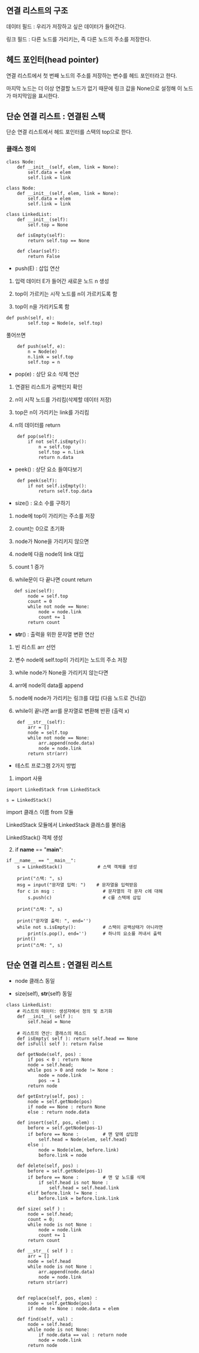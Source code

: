 ## 연결 리스트의 구조
데이터 필드 : 우리가 저장하고 싶은 데이터가 들어간다. 

링크 필드 : 다른 노드를 가리키는, 즉 다른 노드의 주소를 저장한다. 

## 헤드 포인터(head pointer)

연결 리스트에서 첫 번째 노드의 주소를 저장하는 변수를 헤드 포인터라고 한다. 

마지막 노드는 더 이상 연결할 노드가 없기 때문에 링크 값을 None으로 설정해 이 노드가 마지막임을 표시한다. 


## 단순 연결 리스트 : 연결된 스택

단순 연결 리스트에서 헤드 포인터를 스택의 top으로 한다. 

### 클래스 정의

```
class Node:
    def __init__(self, elem, link = None):
        self.data = elem
        self.link = link
```

```
class Node:
    def __init__(self, elem, link = None):
        self.data = elem
        self.link = link

class LinkedList:
    def __init__(self):
        self.top = None 

    def isEmpty(self):
        return self.top == None
    
    def clear(self):
        return False 
```

- push(E) : 삽입 연산

1. 입력 데이터 E가 들어간 새로운 노드 n 생성

2. top이 가르키는 시작 노드를 n이 가르키도록 함

3. top이 n을 가리키도록 함

```
def push(self, e):
        self.top = Node(e, self.top)
```

풀어쓰면

```
    def push(self, e):
        n = Node(e)
        n.link = self.top
        self.top = n
```

 - pop(e) : 상단 요소 삭제 연산

1. 연결된 리스트가 공백인지 확인

2. n이 시작 노드를 가리킴(삭제할 데이터 저장)

3. top은 n이 가리키는 link를 가리킴

4. n의 데이터를 return

```
    def pop(self):
        if not self.isEmpty():
            n = self.top
            self.top = n.link
            return n.data
```

- peek() : 상단 요소 들여다보기

```
    def peek(self):
        if not self.isEmpty():
            return self.top.data
```

- size() : 요소 수를 구하기

1. node에 top이 가리키는 주소를 저장

2. count는 0으로 초기화

3. node가 None을 가리키지 않으면

4. node에 다음 node의 link 대입

5. count 1 증가

6. while문이 다 끝나면 count return

```
   def size(self):
        node = self.top
        count = 0
        while not node == None:
            node = node.link
            count += 1
        return count
```

- __str__() : 출력을 위한 문자열 변환 연산

1. 빈 리스트 arr 선언

2. 변수 node에 self.top이 가리키는 노드의 주소 저장

3. while node가 None을 가리키지 않는다면

4. arr에 node의 data를 append

5. node에 node가 가리키는 링크를 대입 (다음 노드로 건너감)

6. while이 끝나면 arr를 문자열로 변환해 반환 (출력 x)
   
```
    def __str__(self):
        arr = []
        node = self.top
        while not node == None:
            arr.append(node.data)
            node = node.link
        return str(arr)
```


- 테스트 프로그램 2가지 방법

1. import 사용

```
import LinkedStack from LinkedStack

s = LinkedStack()
```

import 클래스 이름 from 모듈 

LinkedStack 모듈에서 LinkedStack 클래스를 불러옴

LinkedStack() 객체 생성

2. if __name__ == "__main__":

```
if __name__ == "__main__":
    s = LinkedStack()             # 스택 객체를 생성

    print("스택: ", s)
    msg = input("문자열 입력: ")    # 문자열을 입력받음
    for c in msg :                  # 문자열의 각 문자 c에 대해
        s.push(c)                   # c를 스택에 삽입

    print("스택: ", s)

    print("문자열 출력: ", end='')
    while not s.isEmpty():          # 스택이 공백상태가 아니라면
        print(s.pop(), end='')      # 하나의 요소를 꺼내서 출력
    print()
    print("스택: ", s)
```

## 단순 연결 리스트 : 연결된 리스트

- node 클래스 동일

- size(self), __str__(self) 동일

```
class LinkedList:
    # 리스트의 데이터: 생성자에서 정의 및 초기화
    def __init__( self ):
        self.head = None

    # 리스트의 연산: 클래스의 메소드
    def isEmpty( self ): return self.head == None
    def isFull( self ): return False

    def getNode(self, pos) :
        if pos < 0 : return None
        node = self.head;
        while pos > 0 and node != None :
            node = node.link
            pos -= 1
        return node

    def getEntry(self, pos) :
        node = self.getNode(pos)
        if node == None : return None
        else : return node.data

    def insert(self, pos, elem) :
        before = self.getNode(pos-1)
        if before == None :         # 맨 앞에 삽입함
            self.head = Node(elem, self.head)
        else :
            node = Node(elem, before.link)
            before.link = node

    def delete(self, pos) :
        before = self.getNode(pos-1)
        if before == None :         # 맨 앞 노드를 삭제
            if self.head is not None :
                self.head = self.head.link
        elif before.link != None :
            before.link = before.link.link

    def size( self ) :
        node = self.head;
        count = 0;
        while node is not None :
            node = node.link
            count += 1
        return count

    def __str__( self ) :
        arr = []
        node = self.head
        while node is not None :
            arr.append(node.data)
            node = node.link
        return str(arr)
    

    def replace(self, pos, elem) :
        node = self.getNode(pos)
        if node != None : node.data = elem

    def find(self, val) :
        node = self.head;
        while node is not None:
            if node.data == val : return node
            node = node.link
        return node
```



